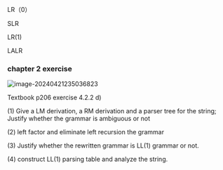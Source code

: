 LR（0）

SLR

LR(1)

LALR

### chapter 2 exercise 

![image-20240421235036823](C:\Users\Lenovo\AppData\Roaming\Typora\typora-user-images\image-20240421235036823.png)

Textbook p206 exercise 4.2.2 d) 

(1)   Give a LM derivation, a RM derivation and a parser tree for the string; Justify whether the grammar is ambiguous or not

(2)   left factor and eliminate left recursion the grammar

(3)   Justify whether the rewritten grammar is LL(1) grammar or not.

(4)   construct LL(1) parsing table and analyze the string.

